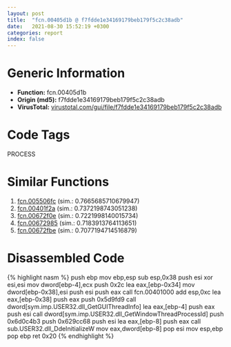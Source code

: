 ```yaml
---
layout: post
title:  "fcn.00405d1b @ f7fdde1e34169179beb179f5c2c38adb"
date:   2021-08-30 15:52:19 +0300
categories: report
index: false
---
```


# Generic Information
- **Function:** fcn.00405d1b
- **Origin (md5):** f7fdde1e34169179beb179f5c2c38adb
- **VirusTotal:** [virustotal.com/gui/file/f7fdde1e34169179beb179f5c2c38adb][virustotal_ref]

# Code Tags
<span class="tag" id="PROCESS">PROCESS</span>


# Similar Functions

1. [fcn.005506fc][similar_1_ref] (sim.: 0.7665685710679947)
2. [fcn.00401f2a][similar_2_ref] (sim.: 0.7372198743051238)
3. [fcn.00672f0e][similar_3_ref] (sim.: 0.7221998140015734)
4. [fcn.00672985][similar_4_ref] (sim.: 0.7183913764113651)
5. [fcn.00672fbe][similar_5_ref] (sim.: 0.7077194714516879)


# Disassembled Code

{% highlight nasm %}
push ebp
mov ebp,esp
sub esp,0x38
push esi
xor esi,esi
mov dword[ebp-4],ecx
push 0x2c
lea eax,[ebp-0x34]
mov dword[ebp-0x38],esi
push esi
push eax
call fcn.00401000
add esp,0xc
lea eax,[ebp-0x38]
push eax
push 0x5d9fd9
call dword[sym.imp.USER32.dll_GetGUIThreadInfo]
lea eax,[ebp-4]
push eax
push esi
call dword[sym.imp.USER32.dll_GetWindowThreadProcessId]
push 0x6d0c4b3
push 0x629cc68
push esi
lea eax,[ebp-8]
push eax
call sub.USER32.dll_DdeInitializeW
mov eax,dword[ebp-8]
pop esi
mov esp,ebp
pop ebp
ret 0x20
{% endhighlight %}


[similar_1_ref]: /report/fcn.005506fc@8bd41b732eefb1ee271fb434070dd021
[similar_2_ref]: /report/fcn.00401f2a@80dd3767d0922df9aac478ac04ef878e
[similar_3_ref]: /report/fcn.00672f0e@91d2dbd35d267fbd0e76a6957e77ff88
[similar_4_ref]: /report/fcn.00672985@91d2dbd35d267fbd0e76a6957e77ff88
[similar_5_ref]: /report/fcn.00672fbe@91d2dbd35d267fbd0e76a6957e77ff88
[virustotal_ref]: https://www.virustotal.com/gui/file/f7fdde1e34169179beb179f5c2c38adb